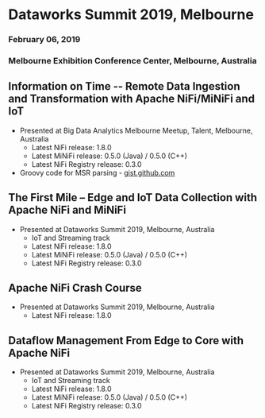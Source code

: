 # Dataworks Summit 2019, Melbourne
### February 06, 2019
### Melbourne Exhibition Conference Center, Melbourne, Australia 

## Information on Time -- Remote Data Ingestion and Transformation with Apache NiFi/MiNiFi and IoT
* Presented at Big Data Analytics Melbourne Meetup, Talent, Melbourne, Australia
    - Latest NiFi release: 1.8.0
    - Latest MiNiFi release: 0.5.0 (Java) / 0.5.0 (C++)
    - Latest NiFi Registry release: 0.3.0
* Groovy code for MSR parsing - [gist.github.com](https://gist.github.com/alopresto/a8af4cd4f6b37df55e4ab004428fb83a)

## The First Mile – Edge and IoT Data Collection with Apache NiFi and MiNiFi
* Presented at Dataworks Summit 2019, Melbourne, Australia
    - IoT and Streaming track
    - Latest NiFi release: 1.8.0
    - Latest MiNiFi release: 0.5.0 (Java) / 0.5.0 (C++)
    - Latest NiFi Registry release: 0.3.0
    
## Apache NiFi Crash Course
* Presented at Dataworks Summit 2019, Melbourne, Australia
    - Latest NiFi release: 1.8.0

## Dataflow Management From Edge to Core with Apache NiFi
* Presented at Dataworks Summit 2019, Melbourne, Australia
    - IoT and Streaming track
    - Latest NiFi release: 1.8.0
    - Latest MiNiFi release: 0.5.0 (Java) / 0.5.0 (C++)
    - Latest NiFi Registry release: 0.3.0

